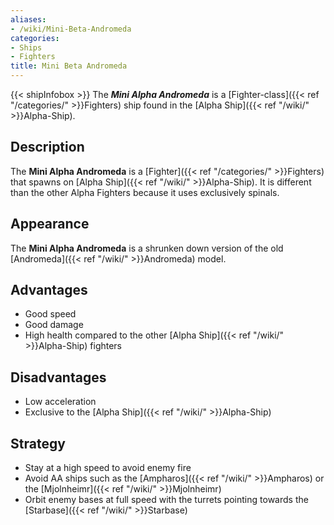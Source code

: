 ```yaml
---
aliases:
- /wiki/Mini-Beta-Andromeda
categories:
- Ships
- Fighters
title: Mini Beta Andromeda
---
```


{{< shipInfobox >}} The **_Mini Alpha Andromeda_** is a [Fighter-class]({{< ref "/categories/" >}}Fighters) ship found in the [Alpha Ship]({{< ref "/wiki/" >}}Alpha-Ship).

## Description

The **Mini Alpha Andromeda** is a [Fighter]({{< ref "/categories/" >}}Fighters) that spawns on [Alpha Ship]({{< ref "/wiki/" >}}Alpha-Ship). It is different than the other Alpha Fighters because it uses exclusively spinals.

## Appearance

The **Mini Alpha Andromeda** is a shrunken down version of the old [Andromeda]({{< ref "/wiki/" >}}Andromeda) model.

## Advantages

- Good speed
- Good damage
- High health compared to the other [Alpha Ship]({{< ref "/wiki/" >}}Alpha-Ship) fighters

## Disadvantages

- Low acceleration
- Exclusive to the [Alpha Ship]({{< ref "/wiki/" >}}Alpha-Ship)

## Strategy

- Stay at a high speed to avoid enemy fire
- Avoid AA ships such as the [Ampharos]({{< ref "/wiki/" >}}Ampharos) or the [Mjolnheimr]({{< ref "/wiki/" >}}Mjolnheimr)
- Orbit enemy bases at full speed with the turrets pointing towards the [Starbase]({{< ref "/wiki/" >}}Starbase)